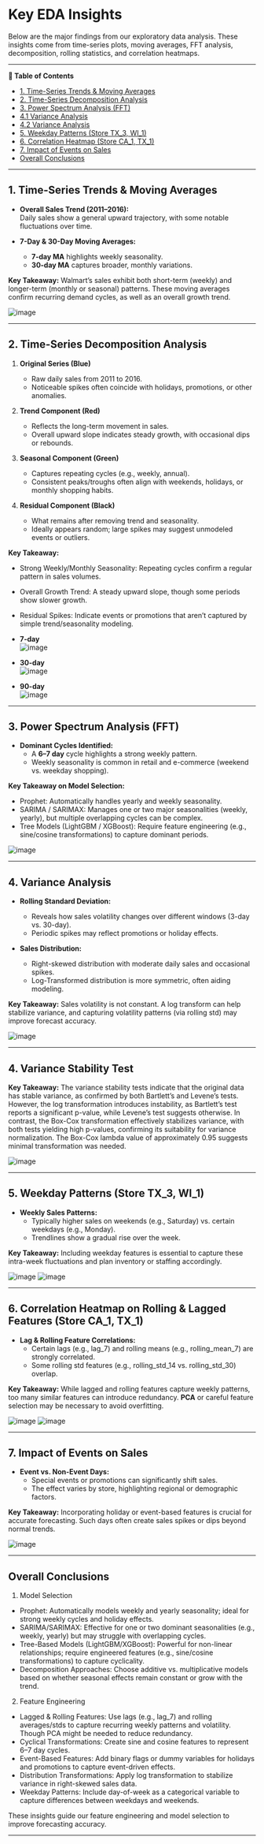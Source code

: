 # Key EDA Insights

Below are the major findings from our exploratory data analysis. These insights come from time-series plots, moving averages, FFT analysis, decomposition, rolling statistics, and correlation heatmaps.

---

**📌 Table of Contents**

- [1. Time-Series Trends & Moving Averages](#1-time-series-trends--moving-averages)
- [2. Time-Series Decomposition Analysis](#2-time-series-decomposition-analysis)
- [3. Power Spectrum Analysis (FFT)](#3-power-spectrum-analysis-fft)
- [4.1 Variance Analysis](#4-variance-analysis)
- [4.2 Variance Analysis](#4-variance-analysis)
- [5. Weekday Patterns (Store TX_3, WI_1)](#5-weekday-patterns-store-tx_3-wi_1)
- [6. Correlation Heatmap (Store CA_1, TX_1)](#6-correlation-heatmap-store-ca_1-tx_1)
- [7. Impact of Events on Sales](#7-impact-of-events-on-sales)
- [Overall Conclusions](#overall-conclusions)

---

## 1. Time-Series Trends & Moving Averages

- **Overall Sales Trend (2011–2016):**  
  Daily sales show a general upward trajectory, with some notable fluctuations over time.

- **7-Day & 30-Day Moving Averages:**  
  - **7-day MA** highlights weekly seasonality.  
  - **30-day MA** captures broader, monthly variations.

**Key Takeaway:**
Walmart’s sales exhibit both short-term (weekly) and longer-term (monthly or seasonal) patterns. These moving averages confirm recurring demand cycles, as well as an overall growth trend.

![image](https://github.com/user-attachments/assets/d46108e3-8060-4ab8-b177-d3a4da8d8f3a)

---

## 2. Time-Series Decomposition Analysis

1. **Original Series (Blue)**  
   - Raw daily sales from 2011 to 2016.  
   - Noticeable spikes often coincide with holidays, promotions, or other anomalies.

2. **Trend Component (Red)**  
   - Reflects the long-term movement in sales.  
   - Overall upward slope indicates steady growth, with occasional dips or rebounds.

3. **Seasonal Component (Green)**  
   - Captures repeating cycles (e.g., weekly, annual).  
   - Consistent peaks/troughs often align with weekends, holidays, or monthly shopping habits.

4. **Residual Component (Black)**  
   - What remains after removing trend and seasonality.  
   - Ideally appears random; large spikes may suggest unmodeled events or outliers.

**Key Takeaway:**
- Strong Weekly/Monthly Seasonality: Repeating cycles confirm a regular pattern in sales volumes.  
- Overall Growth Trend: A steady upward slope, though some periods show slower growth.  
- Residual Spikes: Indicate events or promotions that aren’t captured by simple trend/seasonality modeling.

- **7-day**  
  ![image](https://github.com/user-attachments/assets/4c510fcd-8f4a-47b0-8b8e-69b8c2466506)  
- **30-day**  
  ![image](https://github.com/user-attachments/assets/a0e78e4d-6a05-4936-8cf5-0e7d39bcf80f)  
- **90-day**  
  ![image](https://github.com/user-attachments/assets/e8cb2676-bb52-4e16-aca2-4c81c54b60e6)

---

## 3. Power Spectrum Analysis (FFT)

- **Dominant Cycles Identified:**  
  - A **6–7 day** cycle highlights a strong weekly pattern.  
  - Weekly seasonality is common in retail and e-commerce (weekend vs. weekday shopping).

**Key Takeaway on Model Selection:**
- Prophet: Automatically handles yearly and weekly seasonality.  
- SARIMA / SARIMAX: Manages one or two major seasonalities (weekly, yearly), but multiple overlapping cycles can be complex.  
- Tree Models (LightGBM / XGBoost): Require feature engineering (e.g., sine/cosine transformations) to capture dominant periods.

![image](https://github.com/user-attachments/assets/e30ec9c9-70ef-46f2-afda-751bf827a9ee)


---

## 4. Variance Analysis

- **Rolling Standard Deviation:**  
  - Reveals how sales volatility changes over different windows (3-day vs. 30-day).  
  - Periodic spikes may reflect promotions or holiday effects.

- **Sales Distribution:**  
  - Right-skewed distribution with moderate daily sales and occasional spikes.  
  - Log-Transformed distribution is more symmetric, often aiding modeling.

**Key Takeaway:**
Sales volatility is not constant. A log transform can help stabilize variance, and capturing volatility patterns (via rolling std) may improve forecast accuracy.

![image](https://github.com/user-attachments/assets/a8a77e48-74b9-426a-a0ea-76c676e300a1)

---

## 4. Variance Stability Test

**Key Takeaway:**
The variance stability tests indicate that the original data has stable variance, as confirmed by both Bartlett’s and Levene’s tests. However, the log transformation introduces instability, as Bartlett’s test reports a significant p-value, while Levene’s test suggests otherwise. In contrast, the Box-Cox transformation effectively stabilizes variance, with both tests yielding high p-values, confirming its suitability for variance normalization. The Box-Cox lambda value of approximately 0.95 suggests minimal transformation was needed.

![image](https://github.com/user-attachments/assets/c39a396e-cbe0-4665-adf0-b4808fe9d9cc)

---

## 5. Weekday Patterns (Store TX_3, WI_1)

- **Weekly Sales Patterns:**  
  - Typically higher sales on weekends (e.g., Saturday) vs. certain weekdays (e.g., Monday).  
  - Trendlines show a gradual rise over the week.

**Key Takeaway:**
Including weekday features is essential to capture these intra-week fluctuations and plan inventory or staffing accordingly.

![image](https://github.com/user-attachments/assets/13455a61-dd30-4114-9fb2-cef1176c9c38)
![image](https://github.com/user-attachments/assets/88828fb6-1a4b-4eda-a61f-09e4f9fc5815)

---

## 6. Correlation Heatmap on Rolling & Lagged Features (Store CA_1, TX_1)

- **Lag & Rolling Feature Correlations:**  
  - Certain lags (e.g., lag_7) and rolling means (e.g., rolling_mean_7) are strongly correlated.  
  - Some rolling std features (e.g., rolling_std_14 vs. rolling_std_30) overlap.

**Key Takeaway:**
While lagged and rolling features capture weekly patterns, too many similar features can introduce redundancy. **PCA** or careful feature selection may be necessary to avoid overfitting.

![image](https://github.com/user-attachments/assets/794800e3-d5c5-4338-af12-38c69c13a4d0)
![image](https://github.com/user-attachments/assets/e39ed5ce-f089-452c-a541-991d140127e2)

---

## 7. Impact of Events on Sales

- **Event vs. Non-Event Days:**  
  - Special events or promotions can significantly shift sales.  
  - The effect varies by store, highlighting regional or demographic factors.

**Key Takeaway:**
Incorporating holiday or event-based features is crucial for accurate forecasting. Such days often create sales spikes or dips beyond normal trends.

![image](https://github.com/user-attachments/assets/54836e67-1b48-42b5-a281-e82931004bfb)

---

## Overall Conclusions

1. Model Selection
  - Prophet: Automatically models weekly and yearly seasonality; ideal for strong weekly cycles and holiday effects.
  - SARIMA/SARIMAX: Effective for one or two dominant seasonalities (e.g., weekly, yearly) but may struggle with overlapping cycles.
  - Tree-Based Models (LightGBM/XGBoost): Powerful for non-linear relationships; require engineered features (e.g., sine/cosine transformations) to capture cyclicality.
  - Decomposition Approaches: Choose additive vs. multiplicative models based on whether seasonal effects remain constant or grow with the trend.

2. Feature Engineering
  - Lagged & Rolling Features: Use lags (e.g., lag_7) and rolling averages/stds to capture recurring weekly patterns and volatility. Though PCA might be needed to reduce redundancy.
  - Cyclical Transformations: Create sine and cosine features to represent 6–7 day cycles.
  - Event-Based Features: Add binary flags or dummy variables for holidays and promotions to capture event-driven effects.
  - Distribution Transformations: Apply log transformation to stabilize variance in right-skewed sales data.
  - Weekday Patterns: Include day-of-week as a categorical variable to capture differences between weekdays and weekends.

These insights guide our feature engineering and model selection to improve forecasting accuracy.

---


